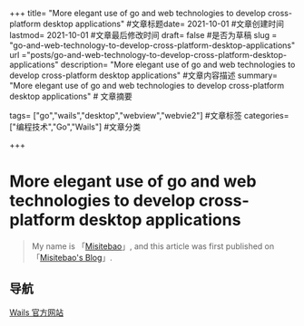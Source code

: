 +++ title= "More elegant use of go and web technologies to develop cross-platform desktop applications" #文章标题date= 2021-10-01 #文章创建时间 lastmod= 2021-10-01 #文章最后修改时间 draft= false #是否为草稿 slug = "go-and-web-technology-to-develop-cross-platform-desktop-applications" url ="posts/go-and-web-technology-to-develop-cross-platform-desktop-applications" description= "More elegant use of go and web technologies to develop cross-platform desktop applications" #文章内容描述 summary= "More elegant use of go and web technologies to develop cross-platform desktop applications" # 文章摘要

tags= ["go","wails","desktop","webview","webvie2"] #文章标签 categories= ["编程技术","Go","Wails"] #文章分类

+++

# More elegant use of go and web technologies to develop cross-platform desktop applications


<!-- ## 内容目录

<details>
  <summary>点我 打开/关闭 目录列表</summary>

- [1. ](#nav-1)
- [2. ](#nav-2)
  - [2.1 ](#nav-2-1)
  - [2.2 ](#nav-2-2)
  - [2.3 ](#nav-2-3)
- [3. ](#nav-3)
  - [3.1 ](#nav-3-1)

</details> -->

> My name is 「[Misitebao](http://misitebao.com)」, and this article was first published on 「[Misitebao's Blog](http://blog.misitebao.com)」.

<span id="nav-1"></span>

## 导航

[Wails 官方网站](https://wails.io)
